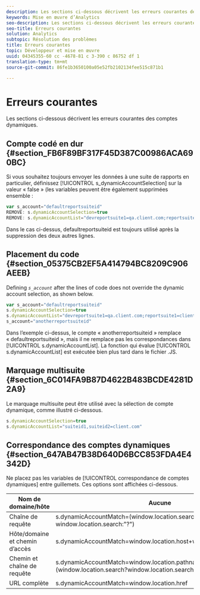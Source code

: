 ```yaml
---
description: Les sections ci-dessous décrivent les erreurs courantes des comptes dynamiques.
keywords: Mise en œuvre d’Analytics
seo-description: Les sections ci-dessous décrivent les erreurs courantes des comptes dynamiques.
seo-title: Erreurs courantes
solution: Analytics
subtopic: Résolution des problèmes
title: Erreurs courantes
topic: Développeur et mise en œuvre
uuid: 04345355-60 cc -4678-81 c 3-390 c 86752 df 1
translation-type: tm+mt
source-git-commit: 86fe1b3650100a05e52fb2102134fee515c871b1

---
```



# Erreurs courantes

Les sections ci-dessous décrivent les erreurs courantes des comptes dynamiques.

## Compte codé en dur {#section_FB6F89BF317F45D387C00986ACA690BC}

Si vous souhaitez toujours envoyer les données à une suite de rapports en particulier, définissez [!UICONTROL s_dynamicAccountSelection] sur la valeur « false » (les variables peuvent être également supprimées ensemble :

```js
var s_account="defaultreportsuiteid" 
REMOVE: s.dynamicAccountSelection=true 
REMOVE: s.dynamicAccountList="devreportsuite1=qa.client.com;reportsuite1=client.com" 
```

Dans le cas ci-dessus, defaultreportsuiteid est toujours utilisé après la suppression des deux autres lignes. 

## Placement du code {#section_05375CB2EF5A414794BC8209C906AEEB}

Defining *`s_account`* after the lines of code does not override the dynamic account selection, as shown below.

```js
var s_account="defaultreportsuiteid" 
s.dynamicAccountSelection=true 
s.dynamicAccountList="devreportsuite1=qa.client.com;reportsuite1=client.com" 
s_account="anotherreportsuiteid" 
```

Dans l’exemple ci-dessus, le compte « anotherreportsuiteid » remplace « defaultreportsuiteid », mais il ne remplace pas les correspondances dans [!UICONTROL s.dynamicAccountList]. La fonction qui évalue [!UICONTROL s.dynamicAccountList] est exécutée bien plus tard dans le fichier .JS.

## Marquage multisuite {#section_6C014FA9B87D4622B483BCDE4281D2A9}

Le marquage multisuite peut être utilisé avec la sélection de compte dynamique, comme illustré ci-dessous.

```js
s.dynamicAccountSelection=true 
s.dynamicAccountList="suiteid1,suiteid2=client.com" 
```

## Correspondance des comptes dynamiques {#section_647AB47B38D640D6BCC853FDA4E4342D}

Ne placez pas les variables de [!UICONTROL correspondance de comptes dynamiques] entre guillemets. Ces options sont affichées ci-dessous.

| Nom de domaine/hôte | Aucune |
|---|---|
| Chaîne de requête | s.dynamicAccountMatch=(window.location.search?window.location.search:"?") |
| Hôte/domaine et chemin d’accès | s.dynamicAccountMatch=window.location.host+window.lcation.pathname |
| Chemin et chaîne de requête | s.dynamicAccountMatch=window.location.pathname+(window.location.search?window.location.search""?") |
| URL complète | s.dynamicAccountMatch=window.location.href |

